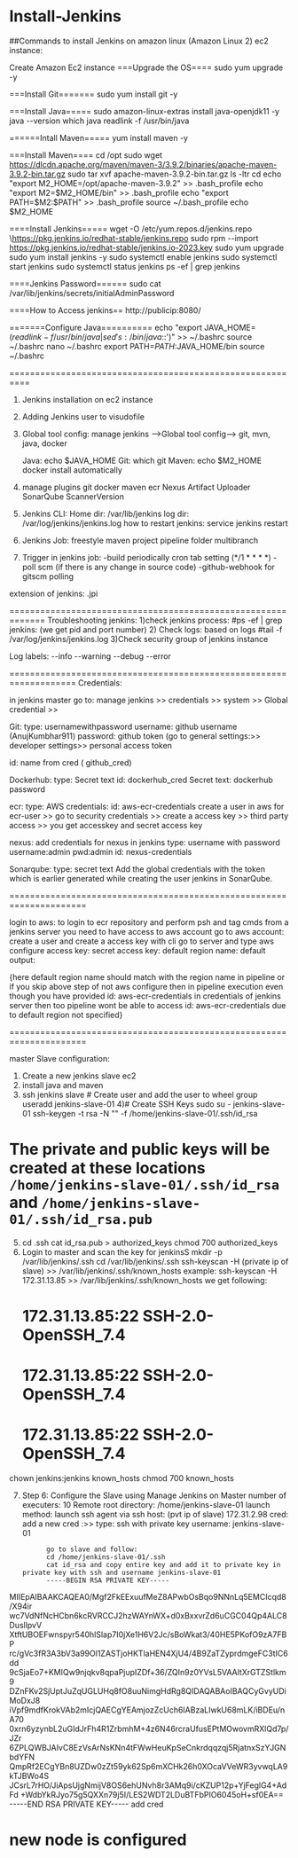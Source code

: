 # Install-Jenkins

##Commands to install Jenkins on amazon linux (Amazon Linux 2) ec2 instance:

Create Amazon Ec2 instance
===Upgrade the OS====
sudo yum upgrade -y

===Install Git=======
sudo yum install git -y


===Install Java=====
sudo amazon-linux-extras install java-openjdk11 -y
java --version
which java
readlink -f /usr/bin/java

======Intall Maven=====
yum install maven -y

===Install Maven====
cd /opt
sudo wget https://dlcdn.apache.org/maven/maven-3/3.9.2/binaries/apache-maven-3.9.2-bin.tar.gz
sudo tar xvf apache-maven-3.9.2-bin.tar.gz
ls -ltr
cd
echo "export M2_HOME=/opt/apache-maven-3.9.2" >> .bash_profile
echo "export M2=$M2_HOME/bin" >> .bash_profile
echo "export PATH=$M2:$PATH" >> .bash_profile
source ~/.bash_profile
echo $M2_HOME 


====Install Jenkins=====
wget -O /etc/yum.repos.d/jenkins.repo \https://pkg.jenkins.io/redhat-stable/jenkins.repo
sudo rpm --import https://pkg.jenkins.io/redhat-stable/jenkins.io-2023.key
sudo yum upgrade
sudo yum install jenkins -y
sudo systemctl enable jenkins
sudo systemctl start jenkins
sudo systemctl status jenkins
ps -ef | grep jenkins

====Jenkins Password======
sudo cat /var/lib/jenkins/secrets/initialAdminPassword

====How to Access jenkins==
http://publicip:8080/

=======Configure Java==========
echo "export JAVA_HOME=$(readlink -f /usr/bin/java | sed 's:/bin/java$::')" >> ~/.bashrc
source ~/.bashrc
nano ~/.bashrc
export PATH=$PATH:$JAVA_HOME/bin
source ~/.bashrc



==========================================================
1) Jenkins installation on ec2 instance
2) Adding Jenkins user to visudofile
3) Global tool config:
  manage jenkins -->Global tool config--> git, mvn, java, docker

    Java:
       echo $JAVA_HOME
   Git:
       which git
   Maven:
       echo $M2_HOME
   docker
       install automatically
   
5) manage plugins
     git
     docker
     maven
     ecr
     Nexus Artifact Uploader
     SonarQube ScannerVersion
7) Jenkins CLI:
   Home dir: /var/lib/jenkins
   log dir: /var/log/jenkins/jenkins.log
   how to restart jenkins: service jenkins restart
8) Jenkins Job:
   freestyle
   maven project
   pipeline
   folder
   multibranch
9) Trigger in jenkins job:
   -build periodically cron tab setting (*/1 * * * *)
   -poll scm (if there is any change in source code)
   -github-webhook for gitscm polling

extension of jenkins: .jpi


=============================================================
Troubleshooting jenkins:
1)check jenkins process:
  #ps -ef | grep jenkins: (we get pid and port number)
2) Check logs: based on logs
  #tail -f /var/log/jenkins/jenkins.log
3)Check security group of jenkins instance




Log labels:
--info
--warning
--debug
--error

===================================================================
Credentials:

in jenkins master go to:
manage jenkins >> credentials >> system >> Global credential >> 

Git:
type: usernamewithpassword
username: github username (AnujKumbhar911)
password: github token (go to general settings:>> developer settings>> personal access token

id: name from cred (	github_cred)

Dockerhub:
type: Secret text
id: dockerhub_cred
Secret text: dockerhub password

ecr:
type: AWS credentials:
id: aws-ecr-credentials
create a user in aws for ecr-user >> go to security credentials >> create a access key >> third party access >> you get accesskey and secret access key

nexus:
add credentials for nexus in jenkins
 type: username with password
 username:admin
 pwd:admin
 id: nexus-credentials

Sonarqube:
type: secret text
Add the global credentials with the token which is earlier generated while creating the user jenkins in SonarQube.

=====================================================================

login to aws:
to login to ecr repository and perform psh and tag cmds from a jenkins server you need to have access to aws account
    go to aws account:
    create a user and create a access key with cli 
    go to server and type aws configure
    access key:
    secret access key:
    default region name:
    default output:

{here default region name should match with the region name in pipeline or if you skip above step of not aws configure then in pipeline execution even though you have provided id: aws-ecr-credentials in credentials of jenkins server then too pipeline wont be able to access id: aws-ecr-credentials due to default region not specified}

=====================================================================

master Slave configuration:
1) Create a new jenkins slave ec2
2) install java and maven
3) ssh jenkins slave # Create user and add the user to wheel group
    useradd jenkins-slave-01
4)# Create SSH Keys
sudo su - jenkins-slave-01
ssh-keygen -t rsa -N "" -f /home/jenkins-slave-01/.ssh/id_rsa
# The private and public keys will be created at these locations `/home/jenkins-slave-01/.ssh/id_rsa` and `/home/jenkins-slave-01/.ssh/id_rsa.pub`
5) cd .ssh
  cat id_rsa.pub > authorized_keys
  chmod 700 authorized_keys
6) Login to master and scan the key for jenkinsS
  mkdir -p /var/lib/jenkins/.ssh
  cd /var/lib/jenkins/.ssh
  ssh-keyscan -H (private ip of slave) >> /var/lib/jenkins/.ssh/known_hosts
  example: ssh-keyscan -H 172.31.13.85 >> /var/lib/jenkins/.ssh/known_hosts
  we get following:
    # 172.31.13.85:22 SSH-2.0-OpenSSH_7.4
    # 172.31.13.85:22 SSH-2.0-OpenSSH_7.4
    # 172.31.13.85:22 SSH-2.0-OpenSSH_7.4

  chown jenkins:jenkins known_hosts
  chmod 700 known_hosts

7) Step 6: Configure the Slave using Manage Jenkins on Master
     number of executers: 10
     Remote root directory: /home/jenkins-slave-01
     launch method: launch ssh agent via ssh
         host: (pvt ip of slave) 172.31.2.98
         cred: add a new cred :>>
                 type: ssh with private key
                 username: jenkins-slave-01
         
             go to slave and follow:
             cd /home/jenkins-slave-01/.ssh
             cat id_rsa and copy entire key and add it to private key in private key with ssh and username jenkins-slave-01
             -----BEGIN RSA PRIVATE KEY-----
MIIEpAIBAAKCAQEA0/Mgf2FkEExuufMeZ8APwbOsBqo9NNnLq5EMCIcqd8/X94ir
wc7VdNfNcHCbn6kcRVRCCJ2hzWAYnWX+d0xBxxvrZd6uCGC04Qp4ALC8DusllpvV
XtftUBOEFwnspyr540hlSlap7I0jXe1H6V2Jc/sBoWkat3/40HE5PKofO9zA7FBP
rc/gVc3fR3A3bV3a99Ol1ZASTjoHKTlaHEN4XjU4/4B9ZaTZyprdmgeFC3tIC6dd
9cSjaEo7+KMIQw9njqkv8qpaPjupIZDf+36/ZQIn9z0YVsL5VAAltXrGTZStlkm9
DZnFKv2SjUptJuZqUGLUHq8fO8uuNimgHdRg8QIDAQABAoIBAQCyGvyUDiMoDxJ8
iVpf9mdfKrokVAb2mIcjQAECgYEAmjozZcUch6IABzaLIwkU68mLK/iBDEu/nA70
0xrn6yzynbL2uGIdJrFh4R1ZrbmhM+4z6N46rcraUfusEPtMOwovmRXlQd7p/JZr
6ZPLQWBJAIvC8EzVsArNsKNn4tFWwHeuKpSeCnkrdqqzqj5RjatnxSzYJGNbdYFN
QmpRf2ECgYBn8UZDw0zZt59yk62Sp6mXCHk26h0XOcaVVeWR3yvwqLA9kTJBWo4S
JCsrL7rHO/JiApsUjgNmijV8OS6ehUNvh8r3AMq9i/cKZUP12p+YjFeglG4+AdFd
+WdbYkRJyo75g5QXXn79j5I/LES2WDT2LDuBTFbPIO6045oH+sf0EA==
-----END RSA PRIVATE KEY-----
add cred

new node is configured
===============================================================================
   





